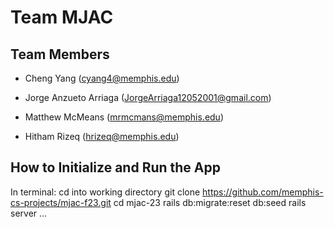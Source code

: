 # Team MJAC

## Team Members



- Cheng Yang (cyang4@memphis.edu) 
- Jorge Anzueto Arriaga (JorgeArriaga12052001@gmail.com)

- Matthew McMeans (mrmcmans@memphis.edu)
- Hitham Rizeq (hrizeq@memphis.edu)

## How to Initialize and Run the App

In terminal:
cd into working directory
git clone https://github.com/memphis-cs-projects/mjac-f23.git
cd mjac-23
rails db:migrate:reset db:seed
rails server
...

